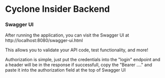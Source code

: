 # Cyclone Insider Backend

### Swagger UI

After running the application, you can visit the Swagger UI at http://localhost:8080/swagger-ui.html

This allows you to validate your API code, test functionality, and more!

Authorization is simple, just put the credentials into the "login" endpoint and a header will be in the response if successfull, copy the "Bearer ...." and paste it into the authorization field at the top of Swagger UI